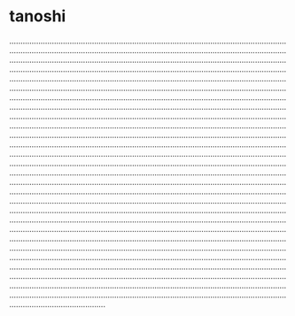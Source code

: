 # tanoshi
...........................................................................................................................................................................................................................................................................................................................................................................................................................................................................................................................................................................................................................................................................................................................................................................................................................................................................................................................................................................................................................................................................................................................................................................................................................................................................................................................................................................................................................................................................................................................................................................................................................................................................................................................................................................................................................................................................................................................................................................................................................................................................................................................................................................................................................................................................................................................................................................................................................................................................................................................................................................................................................................................................................................................................................................................................................................................................................................................................................................................................................................................................................................................................................................................................................................................................................................................................................................................................................................................................................................................................................................................................................................................